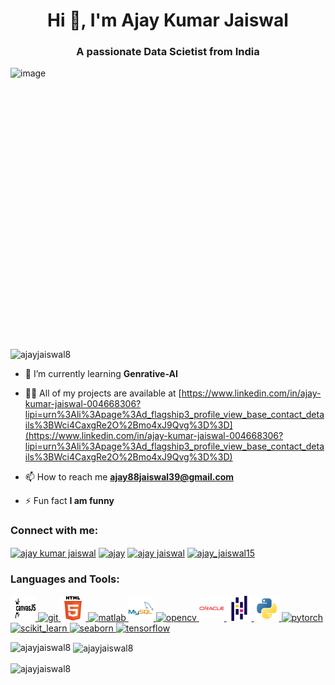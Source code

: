 
<h1 align="center">Hi 👋, I'm Ajay Kumar Jaiswal</h1>
<h3 align="center">A passionate Data Scietist from India</h3>

<img align="right" width="544" height="450" alt="image" src="https://github.com/user-attachments/assets/7ec823cf-df95-4bc8-b281-c6ef6584b434" />


<p align="left"> <img src="https://komarev.com/ghpvc/?username=ajayjaiswal8&label=Profile%20views&color=0e75b6&style=flat" alt="ajayjaiswal8" /> </p>

- 🌱 I’m currently learning **Genrative-AI**

- 👨‍💻 All of my projects are available at [https://www.linkedin.com/in/ajay-kumar-jaiswal-004668306?lipi=urn%3Ali%3Apage%3Ad_flagship3_profile_view_base_contact_details%3BWci4CaxgRe2O%2Bmo4xJ9Qvg%3D%3D](https://www.linkedin.com/in/ajay-kumar-jaiswal-004668306?lipi=urn%3Ali%3Apage%3Ad_flagship3_profile_view_base_contact_details%3BWci4CaxgRe2O%2Bmo4xJ9Qvg%3D%3D)

- 📫 How to reach me **ajay88jaiswal39@gmail.com**

- ⚡ Fun fact **I am funny**

<h3 align="left">Connect with me:</h3>
<p align="left">
<a href="https://linkedin.com/in/ajay kumar jaiswal" target="blank"><img align="center" src="https://raw.githubusercontent.com/rahuldkjain/github-profile-readme-generator/master/src/images/icons/Social/linked-in-alt.svg" alt="ajay kumar jaiswal" height="30" width="40" /></a>
<a href="https://kaggle.com/ajay" target="blank"><img align="center" src="https://raw.githubusercontent.com/rahuldkjain/github-profile-readme-generator/master/src/images/icons/Social/kaggle.svg" alt="ajay" height="30" width="40" /></a>
<a href="https://fb.com/ajay jaiswal" target="blank"><img align="center" src="https://raw.githubusercontent.com/rahuldkjain/github-profile-readme-generator/master/src/images/icons/Social/facebook.svg" alt="ajay jaiswal" height="30" width="40" /></a>
<a href="https://instagram.com/ajay_jaiswal15" target="blank"><img align="center" src="https://raw.githubusercontent.com/rahuldkjain/github-profile-readme-generator/master/src/images/icons/Social/instagram.svg" alt="ajay_jaiswal15" height="30" width="40" /></a>
</p>

<h3 align="left">Languages and Tools:</h3>
<p align="left"> <a href="https://canvasjs.com" target="_blank" rel="noreferrer"> <img src="https://raw.githubusercontent.com/Hardik0307/Hardik0307/master/assets/canvasjs-charts.svg" alt="canvasjs" width="40" height="40"/> </a> <a href="https://git-scm.com/" target="_blank" rel="noreferrer"> <img src="https://www.vectorlogo.zone/logos/git-scm/git-scm-icon.svg" alt="git" width="40" height="40"/> </a> <a href="https://www.w3.org/html/" target="_blank" rel="noreferrer"> <img src="https://raw.githubusercontent.com/devicons/devicon/master/icons/html5/html5-original-wordmark.svg" alt="html5" width="40" height="40"/> </a> <a href="https://www.mathworks.com/" target="_blank" rel="noreferrer"> <img src="https://upload.wikimedia.org/wikipedia/commons/2/21/Matlab_Logo.png" alt="matlab" width="40" height="40"/> </a> <a href="https://www.mysql.com/" target="_blank" rel="noreferrer"> <img src="https://raw.githubusercontent.com/devicons/devicon/master/icons/mysql/mysql-original-wordmark.svg" alt="mysql" width="40" height="40"/> </a> <a href="https://opencv.org/" target="_blank" rel="noreferrer"> <img src="https://www.vectorlogo.zone/logos/opencv/opencv-icon.svg" alt="opencv" width="40" height="40"/> </a> <a href="https://www.oracle.com/" target="_blank" rel="noreferrer"> <img src="https://raw.githubusercontent.com/devicons/devicon/master/icons/oracle/oracle-original.svg" alt="oracle" width="40" height="40"/> </a> <a href="https://pandas.pydata.org/" target="_blank" rel="noreferrer"> <img src="https://raw.githubusercontent.com/devicons/devicon/2ae2a900d2f041da66e950e4d48052658d850630/icons/pandas/pandas-original.svg" alt="pandas" width="40" height="40"/> </a> <a href="https://www.python.org" target="_blank" rel="noreferrer"> <img src="https://raw.githubusercontent.com/devicons/devicon/master/icons/python/python-original.svg" alt="python" width="40" height="40"/> </a> <a href="https://pytorch.org/" target="_blank" rel="noreferrer"> <img src="https://www.vectorlogo.zone/logos/pytorch/pytorch-icon.svg" alt="pytorch" width="40" height="40"/> </a> <a href="https://scikit-learn.org/" target="_blank" rel="noreferrer"> <img src="https://upload.wikimedia.org/wikipedia/commons/0/05/Scikit_learn_logo_small.svg" alt="scikit_learn" width="40" height="40"/> </a> <a href="https://seaborn.pydata.org/" target="_blank" rel="noreferrer"> <img src="https://seaborn.pydata.org/_images/logo-mark-lightbg.svg" alt="seaborn" width="40" height="40"/> </a> <a href="https://www.tensorflow.org" target="_blank" rel="noreferrer"> <img src="https://www.vectorlogo.zone/logos/tensorflow/tensorflow-icon.svg" alt="tensorflow" width="40" height="40"/> </a> </p>

<p><img align="left" src="https://github-readme-stats.vercel.app/api/top-langs?username=ajayjaiswal8&show_icons=true&locale=en&layout=compact" alt="ajayjaiswal8" /></p>

<p>&nbsp;<img align="center" src="https://github-readme-stats.vercel.app/api?username=ajayjaiswal8&show_icons=true&locale=en" alt="ajayjaiswal8" /></p>

<p><img align="center" src="https://github-readme-streak-stats.herokuapp.com/?user=ajayjaiswal8&" alt="ajayjaiswal8" /></p>

